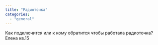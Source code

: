 ```yaml
---
title: "Радиоточка"
categories: 
  - "general"
---
```


Как подключится или к кому обратится чтобы работала радиоточка? Елена кв.15
